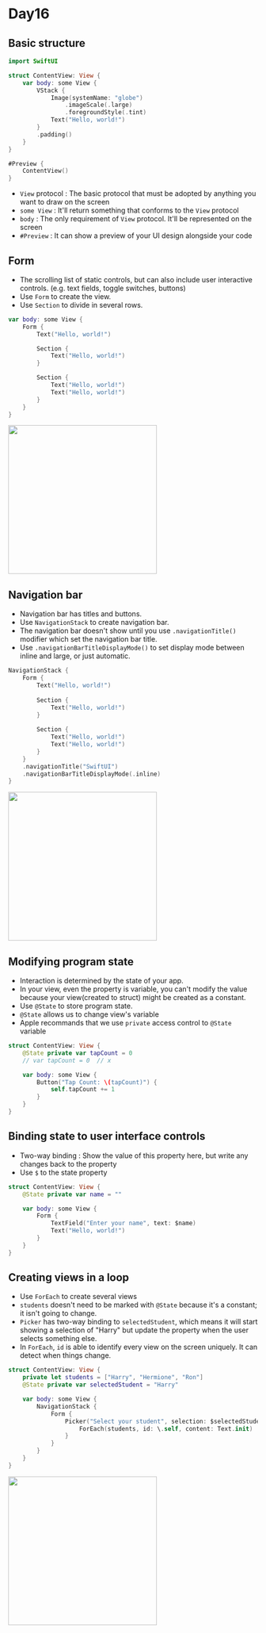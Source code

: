 # Day16

## Basic structure

```swift
import SwiftUI

struct ContentView: View {
    var body: some View {
        VStack {
            Image(systemName: "globe")
                .imageScale(.large)
                .foregroundStyle(.tint)
            Text("Hello, world!")
        }
        .padding()
    }
}

#Preview {
    ContentView()
}
```

- `View` protocol : The basic protocol that must be adopted by anything you want to draw on the screen
- `some View` : It'll return something that conforms to the `View` protocol
- `body` : The only requirement of `View` protocol. It'll be represented on the screen
- `#Preview` : It can show a preview of your UI design alongside your code

## Form

- The scrolling list of static controls, but can also include user interactive controls. (e.g. text fields, toggle switches, buttons)
- Use `Form` to create the view.
- Use `Section` to divide in several rows.

```swift
var body: some View {
    Form {
        Text("Hello, world!")

        Section {
            Text("Hello, world!")
        }

        Section {
            Text("Hello, world!")
            Text("Hello, world!")
        }
    }
}
```

<img src="images/1.png" width="300">

## Navigation bar

- Navigation bar has titles and buttons.
- Use `NavigationStack` to create navigation bar.
- The navigation bar doesn't show until you use `.navigationTitle()` modifier which set the navigation bar title.
- Use `.navigationBarTitleDisplayMode()` to set display mode between inline and large, or just automatic.

```swift
NavigationStack {
    Form {
        Text("Hello, world!")
        
        Section {
            Text("Hello, world!")
        }
        
        Section {
            Text("Hello, world!")
            Text("Hello, world!")
        }
    }
    .navigationTitle("SwiftUI")
    .navigationBarTitleDisplayMode(.inline)
}
```

<img src="images/2.png" width="300">

## Modifying program state

- Interaction is determined by the state of your app.
- In your view, even the property is variable, you can't modify the value because your view(created to struct) might be created as a constant.
- Use `@State` to store program state.
- `@State` allows us to change view's variable
- Apple recommands that we use `private` access control to `@State` variable

```swift
struct ContentView: View {
    @State private var tapCount = 0
    // var tapCount = 0  // x

    var body: some View {
        Button("Tap Count: \(tapCount)") {
            self.tapCount += 1
        }
    }
}
```

## Binding state to user interface controls

- Two-way binding : Show the value of this property here, but write any changes back to the property
- Use `$` to the state property

```swift
struct ContentView: View {
    @State private var name = ""

    var body: some View {
        Form {
            TextField("Enter your name", text: $name)
            Text("Hello, world!")
        }
    }
}
```

## Creating views in a loop

- Use `ForEach` to create several views
- `students` doesn't need to be marked with `@State` because it's a constant; it isn't going to change.
- `Picker` has two-way binding to `selectedStudent`, which means it will start showing a selection of "Harry" but update the property when the user selects something else.
- In `ForEach`, `id` is able to identify every view on the screen uniquely. It can detect when things change.

```swift
struct ContentView: View {
    private let students = ["Harry", "Hermione", "Ron"]
    @State private var selectedStudent = "Harry"

    var body: some View {
        NavigationStack {
            Form {
                Picker("Select your student", selection: $selectedStudent) {
                    ForEach(students, id: \.self, content: Text.init)
                }
            }
        }
    }
}
```

<img src="images/3.png" width="300">
